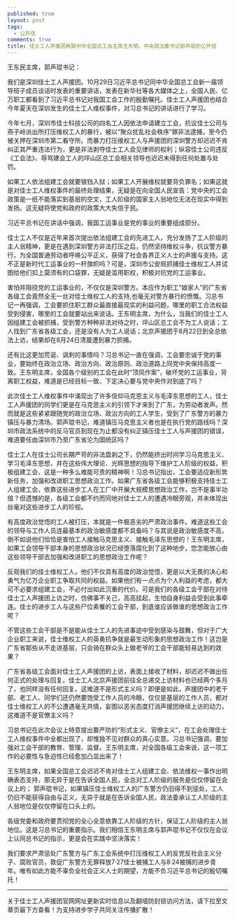 ```yaml
---
published: true
layout: post
tags:
  - 公开信
comments: true
title: 佳士工人声援团再致中华全国总工会主席王东明，中央政法委书记郭声琨的公开信
---
```


王东民主席，郭声琨书记：

我们是深圳佳士工人声援团。10月29日习近平总书记同中华全国总工会新一届领导班子成员谈话时发表的重要讲话，发表在新华社等各大媒体之上，全国人民、亿万职工都看到了习近平总书记对我国工会工作的殷勤嘱托。佳士工人声援团也结合今年夏天在深圳发生的佳士工人维权事件，对习总书记的讲话进行了学习。

今年七月，深圳市佳士科技公司的四名工人因依法申请建立工会，抗议佳士公司与燕子岭派出所打压维权工人的暴行，被以“聚众扰乱社会秩序”罪非法逮捕，至今仍被关押在深圳市第二看守所。而暴力打压维权工人与声援团的深圳警方却迟迟不肯纠正其严重违法行为，更是非法剥夺佳士工人会见律师的权利；纵容佳士公司违反《工会法》、辱骂建会工人的坪山区总工会相关领导也迟迟未得到任何处置与处罚。

如果工人依法组建工会就要锒铛入狱；如果工人开展维权就要背负罪名；如果这就是对佳士工人维权事件的最终处理结果，无疑是在向全国人民宣告：党中央的工会政策是一纸不能落实到基层的空文，工人阶级的国家主人翁地位无法在现实中得到发扬。这无疑将使党和政府的政策大大失信于民。

习近平总书记在讲话中强调，我国工运事业是党的事业的重要组成部分。

佳士工人不仅是近年来首次提出依法组建工会的先进工人，充分发扬了工人阶级的主人翁精神，更是在遇到深圳警方非法打压之后，仍然坚持维权斗争，抗议警方暴行，为全国普通劳动者呼唤公平正义，获得了社会各界正义人士的声援与支持。这不正是新时代工运事业的一杆旗帜吗？可是，深圳市公安局抓捕佳士维权工人并试图给他们扣上莫须有的口袋罪，无疑是滥用职权，积极对抗党的工运事业。

害怕并阻挠党的工运事业的，不仅仅是深圳警方。本应作为职工“娘家人”的广东省各级工会竟然全无一丝对佳士维权工人的支持,也毫无对警方暴行的愤慨。习总书记一再强调，工会要抓住职工群众最直接最现实的利益问题，哪里的职工合法权益受到侵害，哪里的工会就要站出来说话。王东明主席，为什么，当我们的佳士工人因组建工会被抓捕，受到警方种种非法对待之时，坪山区总工会不为工人说话；工人找到广东省各级工会，还是没有人为工人说话；北京声援团于8月22日到全总依法上访，结果却在8月24日清晨遭到暴力抓捕。

还有比这更加荒诞、讽刺的事情吗？习总书记一直在强调，工会要忠诚于党的事业，要始终在政治立场、政治方向、政治原则、政治道路上同党中央保持高度一致。王东明主席，全国各个级别的工会在此时“顶风作案”，破坏党的工运事业，背离职工权益，难道是已经目标一致、下定决心要与党中央作对到底了吗？

此次佳士工人维权事件中涌现出了许多信仰马克思主义与毛泽东思想的工人，佳士工人声援团的同学们更是在马克思主义的引领下才来到了广东，为劳动者发声。然而就是这些紧紧跟随党的政治立场、政治方向的工人学生，受到了广东警方的暴力镇压与暴力清场。郭声琨书记，难道镇压马克思主义者也是在执行党的路线吗？深圳市政法系统中的反马官员到现在为止都没有纠正镇压佳士工人与声援团的错误，难道要任由深圳市乃至广东省沦为国统区吗？

佳士工人在佳士公司长期严苛的非法盘剥之下，仍然能挤出时间学习马克思主义、学习毛泽东思想，并在这些伟大理论、光辉思想的指导下维护工人阶级的权益，积极组建工会，这是一种多么难能可贵的精神啊！习总书记指出，工会要适应新形势新任务，加强和改进职工思想政治工作。如果广东省各级工会能够积极支持佳士工人组建工会，依靠这些进步工人在工厂中开展大规模思想政治工作，岂不是事半功倍？但遗憾的是，各级工会都不约而同地对佳士工人的遭遇冷眼旁观，并未体现出丝毫对这些进步工人的珍视。

有高度政治觉悟的工人被打压，本就是一件极恶劣的严肃政治事件。难道这些工会的领导与工作人员连最基本的政治敏感度都不具备吗？与其说是政治敏感度不高，倒不如说他们恰恰是害怕工人接触马克思主义、接触毛泽东思想的！王东明主席，如果工会领导干部本身的思想政治状况已经堕落腐化到了这种地步，您怎能放心由这些领导干部去加强和改进职工的思想政治工作呢？

反观我们的佳士维权工人，他们不仅具有高度的政治觉悟，更是以大无畏的决心和勇气为亿万企业职工争取共同的权益。如果他们有一点点为个人利益的考虑，都大可不必要求组建工会，不必付出如此沉重的代价。可是我们的各级工会干部在对待佳士工人声援团上访之时，仿佛事不关己，高高挂起，生怕自身利益会受到此事牵连。佳士的进步工人与这些尸位素餐的工会干部，到底谁应该做谁的思想政治工作呢？

不管这些工会干部是不是能从佳士工人的先进事迹中受到感染与鼓舞，但对于广大企业职工来说，佳士维权工人的英勇抗争就是最生动形象的思想政治工作！这岂是广东省那些从不走进基层，只会骑在群众头上做老爷的工会干部能轻易达到的效果？

广东省各级工会面对佳士工人声援团的上访，表面上接收了材料，却迟迟不做出任何正式的处理与回复。佳士工人北京声援团前往全总递交上访材料也已经两个多月了，也同样没有任何回复。这难道不是形式主义吗？即便是如此，声援团中的老干部、老工人、同学们还仍然要饱受工作人员的冷眼，仅仅是基层的工作人员，都对佳士维权工人的不公遭遇毫无共情，妄图以恶劣态度打消声援团继续上访的动力，这难道不是官僚主义吗？

习总书记在此次会议上特意提出要严防的“形式主义、官僚主义”，在工会处理佳士工人维权事件中全都出现了，却惟独不见对群众的真心实意。习总书记强调，要加强对工会干部的教育、管理、监督。王东明主席，对全国各级工会来说，这一项工作的必要性与急迫性已经愈加凸显出来了！

王东明主席，如果全国总工会迟迟不肯对佳士工人组建工会、依法维权一事作出明确表态支持，那无异于是在告诉全国人民，全总对工人阶级的服务是仅仅停留在会议上的；
郭声琨书记，如果镇压佳士维权工人的广东警方仍旧得不到惩处，工人仍旧不能获得自由与正义，无异于就是在告诉全国人民，政法委承认工人阶级的主人翁地位是仅仅停留在口头上的。

各级党委和政府要贯彻党的全心全意依靠工人阶级的方针，保证工人阶级的主人翁地位。这是习总书记的重要指示。我们相信王东明主席与郭声琨书记不仅仅在会议上认同总书记的指示，更是会在实践中坚决落实！

我们要求严肃惩处广东警方与广东工会系统中打压维权工人的反党反社会主义分子、腐败官员，敦促广东警方无罪释放7·27佳士被捕工人与8·24被捕的进步青年。唯有如此方能不辜负全社会正义人士的期望，方能不负习近平总书记的殷切嘱托！

---
关于佳士工人声援团官网网址更新实时信息以及翻墙防封锁访问方法，请下拉至文章页最下方查看！为支持进步学子共同关注传播扩散！
